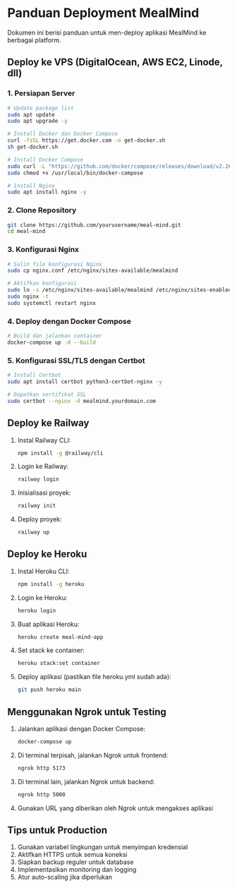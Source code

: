 # Panduan Deployment MealMind

Dokumen ini berisi panduan untuk men-deploy aplikasi MealMind ke berbagai platform.

## Deploy ke VPS (DigitalOcean, AWS EC2, Linode, dll)

### 1. Persiapan Server

```bash
# Update package list
sudo apt update
sudo apt upgrade -y

# Install Docker dan Docker Compose
curl -fsSL https://get.docker.com -o get-docker.sh
sh get-docker.sh

# Install Docker Compose
sudo curl -L "https://github.com/docker/compose/releases/download/v2.26.0/docker-compose-$(uname -s)-$(uname -m)" -o /usr/local/bin/docker-compose
sudo chmod +x /usr/local/bin/docker-compose

# Install Nginx
sudo apt install nginx -y
```

### 2. Clone Repository

```bash
git clone https://github.com/yourusername/meal-mind.git
cd meal-mind
```

### 3. Konfigurasi Nginx

```bash
# Salin file konfigurasi Nginx
sudo cp nginx.conf /etc/nginx/sites-available/mealmind

# Aktifkan konfigurasi
sudo ln -s /etc/nginx/sites-available/mealmind /etc/nginx/sites-enabled/
sudo nginx -t
sudo systemctl restart nginx
```

### 4. Deploy dengan Docker Compose

```bash
# Build dan jalankan container
docker-compose up -d --build
```

### 5. Konfigurasi SSL/TLS dengan Certbot

```bash
# Install Certbot
sudo apt install certbot python3-certbot-nginx -y

# Dapatkan sertifikat SSL
sudo certbot --nginx -d mealmind.yourdomain.com
```

## Deploy ke Railway

1. Instal Railway CLI:
   ```bash
   npm install -g @railway/cli
   ```

2. Login ke Railway:
   ```bash
   railway login
   ```

3. Inisialisasi proyek:
   ```bash
   railway init
   ```

4. Deploy proyek:
   ```bash
   railway up
   ```

## Deploy ke Heroku

1. Instal Heroku CLI:
   ```bash
   npm install -g heroku
   ```

2. Login ke Heroku:
   ```bash
   heroku login
   ```

3. Buat aplikasi Heroku:
   ```bash
   heroku create meal-mind-app
   ```

4. Set stack ke container:
   ```bash
   heroku stack:set container
   ```

5. Deploy aplikasi (pastikan file heroku.yml sudah ada):
   ```bash
   git push heroku main
   ```

## Menggunakan Ngrok untuk Testing

1. Jalankan aplikasi dengan Docker Compose:
   ```bash
   docker-compose up
   ```

2. Di terminal terpisah, jalankan Ngrok untuk frontend:
   ```bash
   ngrok http 5173
   ```

3. Di terminal lain, jalankan Ngrok untuk backend:
   ```bash
   ngrok http 5000
   ```

4. Gunakan URL yang diberikan oleh Ngrok untuk mengakses aplikasi

## Tips untuk Production

1. Gunakan variabel lingkungan untuk menyimpan kredensial
2. Aktifkan HTTPS untuk semua koneksi
3. Siapkan backup reguler untuk database
4. Implementasikan monitoring dan logging
5. Atur auto-scaling jika diperlukan 